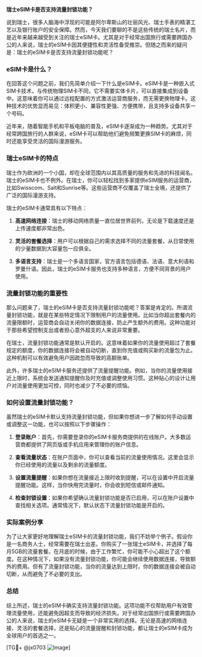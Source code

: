 **瑞士eSIM卡是否支持流量封锁功能？**

说到瑞士，很多人脑海中浮现的可能是阿尔卑斯山的壮丽风光、瑞士手表的精湛工艺以及银行账户的安全保障。然而，今天我们要聊的不是这些传统的瑞士名片，而是近年来越来越受到关注的瑞士eSIM卡。尤其是对于经常出国旅行或需要跨国办公的人来说，瑞士的eSIM卡因其便捷性和灵活性备受推崇。但随之而来的疑问是：瑞士的eSIM卡是否支持流量封锁功能呢？

### eSIM卡是什么？

在回答这个问题之前，我们先简单介绍一下什么是eSIM卡。eSIM卡是一种嵌入式SIM卡技术，与传统物理SIM卡不同，它不需要实体卡片，可以直接集成到设备中。这意味着你可以通过远程配置的方式激活运营商服务，而无需更换物理卡。这种技术的优势显而易见：体积更小、兼容性更强、方便携带，且支持多设备共享一个号码。

近年来，随着智能手机和平板电脑的普及，eSIM卡逐渐成为一种趋势。尤其对于经常跨国旅行的人群来说，eSIM卡可以帮助他们避免频繁更换SIM卡的麻烦，同时还能享受灵活的国际漫游服务。

### 瑞士eSIM卡的特点

瑞士作为欧洲的一个小国，却在全球范围内以其高质量的服务和先进的科技闻名。瑞士的eSIM卡也不例外。在瑞士，你可以轻松找到多家提供eSIM服务的运营商，比如Swisscom、Salt和Sunrise等。这些运营商不仅覆盖了瑞士全境，还提供了广泛的国际漫游支持。

瑞士的eSIM卡通常具有以下特点：

1. **高速网络连接**：瑞士的移动网络质量一直位居世界前列，无论是下载速度还是上传速度都非常出色。
   
2. **灵活的套餐选择**：用户可以根据自己的需求选择不同的流量套餐，从日常使用的少量数据到大容量包一应俱全。

3. **多语言支持**：瑞士是一个多语言国家，官方语言包括德语、法语、意大利语和罗曼什语。因此，瑞士的eSIM卡服务也支持多种语言，方便不同背景的用户使用。

### 流量封锁功能的重要性

那么问题来了，瑞士的eSIM卡是否支持流量封锁功能呢？答案是肯定的。所谓流量封锁功能，就是在某些特定情况下限制用户的流量使用。比如当你超出套餐内的流量限额时，运营商会自动关闭你的数据连接，防止产生额外的费用。这种功能对于那些希望控制支出或者担心意外超支的人来说非常重要。

在瑞士，流量封锁功能通常是默认开启的。这意味着如果你的流量使用超过了套餐规定的额度，你的数据连接将会被自动切断，直到你充值或购买新的流量包为止。这种机制可以有效避免用户因疏忽而导致的高额账单。

此外，许多瑞士的eSIM卡服务还提供了流量提醒功能。例如，当你的流量使用接近上限时，系统会发送通知提醒你及时充值或调整使用习惯。这种贴心的设计让用户对流量使用更加可控，同时也减少了不必要的烦恼。

### 如何设置流量封锁功能？

虽然瑞士的eSIM卡默认支持流量封锁功能，但如果你想进一步了解如何手动设置或调整这一功能，也可以按照以下步骤操作：

1. **登录账户**：首先，你需要登录你的eSIM卡服务商提供的在线账户。大多数运营商都提供了网页版或手机应用来管理你的账户信息。

2. **查看流量状态**：在账户页面中，你可以查看当前的流量使用情况。这里会显示你已经使用的流量以及剩余的流量额度。

3. **设置流量提醒**：如果你想在流量接近上限时收到提醒，可以在设置中开启流量提醒功能。这样，当你快用完流量时，你会收到短信或邮件通知。

4. **检查封锁设置**：如果你希望确认流量封锁功能是否已启用，可以在账户设置中查找相关选项。通常情况下，默认状态下流量封锁功能是开启的。

### 实际案例分享

为了让大家更好地理解瑞士eSIM卡的流量封锁功能，我们不妨举个例子。假设你是一名商务人士，经常需要在瑞士出差。你购买了一张瑞士eSIM卡，并选择了每月5GB的流量套餐。在月底的时候，由于工作繁忙，你可能不小心超出了这个额度。在这种情况下，如果没有流量封锁功能，你可能会继续使用数据连接，导致额外的费用。但有了流量封锁功能，当你的流量达到上限时，你的数据连接会被自动切断，从而避免了不必要的支出。

### 总结

综上所述，瑞士的eSIM卡确实支持流量封锁功能。这项功能不仅帮助用户有效管理流量使用，还能避免因超支而导致的经济损失。对于经常出国旅行或需要跨国办公的人来说，瑞士的eSIM卡无疑是一个非常实用的选择。无论是高速的网络连接、灵活的套餐选择，还是贴心的流量提醒和封锁功能，都让瑞士的eSIM卡成为全球用户的首选之一。

[TG💪+ @jx0703 ![Image](https://github.com/user-attachments/assets/dbca1d08-cadb-493c-b0ec-ad6f7a83f270)]